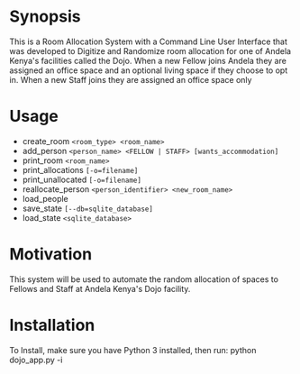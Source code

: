 # Synopsis
This is a Room Allocation System with a Command Line User Interface that was developed to Digitize and Randomize room allocation for one of Andela Kenya's facilities called the Dojo. When a new Fellow joins Andela they are assigned an office space and an optional living space if they choose to opt in. When a new Staff joins they are assigned an office space only

# Usage
* create_room `<room_type> <room_name>`
* add_person `<person_name> <FELLOW | STAFF> [wants_accommodation]`
* print_room `<room_name>`
* print_allocations `[-o=filename]`
* print_unallocated `[-o=filename]`
* reallocate_person `<person_identifier> <new_room_name>`
* load_people
* save_state `[--db=sqlite_database]`
* load_state `<sqlite_database>`

# Motivation
This system will be used to automate the random allocation of spaces to Fellows and Staff at Andela Kenya's Dojo facility.

# Installation
To Install, make sure you have Python 3 installed, then run:
python dojo_app.py -i


